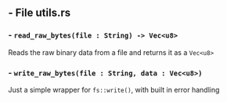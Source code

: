## - File utils.rs

### - `read_raw_bytes(file : String) -> Vec<u8>`

Reads the raw binary data from a file and returns it as a `Vec<u8>`

### - `write_raw_bytes(file : String, data : Vec<u8>)`

Just a simple wrapper for `fs::write()`, with built in error handling
